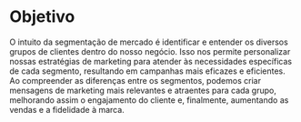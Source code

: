 # Objetivo

O intuito da segmentação de mercado é identificar e entender os diversos grupos de clientes dentro do nosso negócio. Isso nos permite personalizar nossas estratégias de marketing para atender às necessidades específicas de cada segmento, resultando em campanhas mais eficazes e eficientes. Ao compreender as diferenças entre os segmentos, podemos criar mensagens de marketing mais relevantes e atraentes para cada grupo, melhorando assim o engajamento do cliente e, finalmente, aumentando as vendas e a fidelidade à marca.

